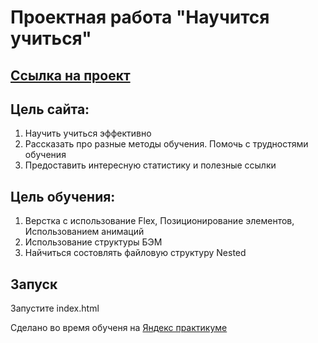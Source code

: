 # **Проектная работа "Научится учиться"**  

## [Ссылка на проект](https://mihail-kiyamov.github.io/how-to-learn/)
  
## **Цель сайта:**  
1. Научить учиться эффективно   
2. Рассказать про разные методы обучения. Помочь с трудностями обучения  
3. Предоставить интересную статистику и полезные ссылки  

## **Цель обучения:**  
1. Верстка с использование Flex, Позиционирование элементов, Использованием анимаций  
2. Использование структуры БЭМ  
3. Найчиться состовлять файловую структуру Nested

## Запуск
Запустите index.html
  
Сделано во время обученя на [Яндекс практикуме](https://practicum.yandex.ru/profile/web/)  

